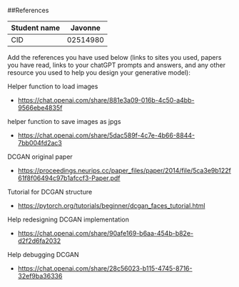 ##References


| Student name      | Javonne |
| ----------- | ----------- |
| CID      | 02514980       |

Add the references you have used below (links to sites you used, papers you have read, links to your chatGPT prompts and answers, and any other resource you used to help you design your generative model):

Helper function to load images
- https://chat.openai.com/share/881e3a09-016b-4c50-a4bb-9566ebe4835f

helper function to save images as jpgs
- https://chat.openai.com/share/5dac589f-4c7e-4b66-8844-7bb004fd2ac3

DCGAN original paper
- https://proceedings.neurips.cc/paper_files/paper/2014/file/5ca3e9b122f61f8f06494c97b1afccf3-Paper.pdf

Tutorial for DCGAN structure
- https://pytorch.org/tutorials/beginner/dcgan_faces_tutorial.html

Help redesigning DCGAN implementation
- https://chat.openai.com/share/90afe169-b6aa-454b-b82e-d2f2d6fa2032

Help debugging DCGAN 
- https://chat.openai.com/share/28c56023-b115-4745-8716-32ef9ba36336